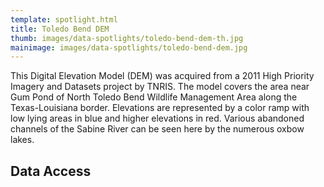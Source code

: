```yaml
---
template: spotlight.html
title: Toledo Bend DEM
thumb: images/data-spotlights/toledo-bend-dem-th.jpg
mainimage: images/data-spotlights/toledo-bend-dem.jpg
---
```


This Digital Elevation Model (DEM) was acquired from a 2011 High Priority Imagery and Datasets project by TNRIS. The model covers the area near Gum Pond of North Toledo Bend Wildlife Management Area along the Texas-Louisiana border. Elevations are represented by a color ramp with low lying areas in blue and higher elevations in red.  Various abandoned channels of the Sabine River can be seen here by the numerous oxbow lakes.

## Data Access